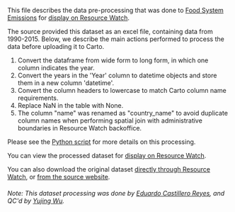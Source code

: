 This file describes the data pre-processing that was done to [Food System Emissions](https://edgar.jrc.ec.europa.eu/edgar_food#wtsau) for [display on Resource Watch](https://bit.ly/3yEqprW).

The source provided this dataset as an excel file, containing data from 1990-2015. Below, we describe the main actions performed to process the data before uploading it to Carto.

1. Convert the dataframe from wide form to long form, in which one column indicates the year.
2. Convert the years in the 'Year' column to datetime objects and store them in a new column 'datetime'.
3. Convert the column headers to lowercase to match Carto column name requirements.
4. Replace NaN in the table with None.
5. The column "name" was renamed as "country_name" to avoid duplicate column names when performing spatial join with administrative boundaries in Resource Watch backoffice.

Please see the [Python script](https://github.com/resource-watch/data-pre-processing/tree/master/foo_060_rw0_food_system_emissions/foo_060_rw0_food_system_emissions_processing.py) for more details on this processing.

You can view the processed dataset for [display on Resource Watch](https://bit.ly/3yEqprW).

You can also download the original dataset [directly through Resource Watch](https://wri-public-data.s3.amazonaws.com/resourcewatch/foo_060_rw0_food_system_emissions.zip), or [from the source website](https://edgar.jrc.ec.europa.eu/edgar_food#wtsau).

###### Note: This dataset processing was done by [Eduardo Castillero Reyes](https://wrimexico.org/profile/eduardo-castillero-reyes), and QC'd by [Yujing Wu](https://www.wri.org/profile/yujing-wu).
